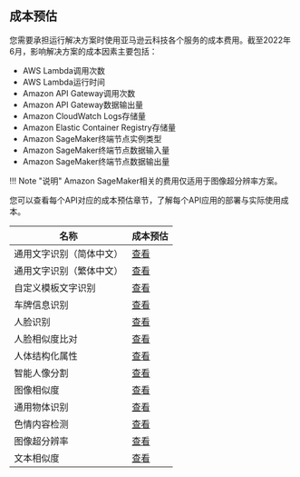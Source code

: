 ## 成本预估

您需要承担运行解决方案时使用亚马逊云科技各个服务的成本费用。截至2022年6月，影响解决方案的成本因素主要包括：

- AWS Lambda调用次数
- AWS Lambda运行时间
- Amazon API Gateway调用次数
- Amazon API Gateway数据输出量
- Amazon CloudWatch Logs存储量
- Amazon Elastic Container Registry存储量
- Amazon SageMaker终端节点实例类型
- Amazon SageMaker终端节点数据输入量
- Amazon SageMaker终端节点数据输出量

!!! Note "说明"
    Amazon SageMaker相关的费用仅适用于图像超分辨率方案。

您可以查看每个API对应的成本预估章节，了解每个API应用的部署与实际使用成本。


|    **名称**   |    **成本预估**   |
|--------------|--------------|
|通用文字识别（简体中文）|[查看](deploy-general-ocr.md#_3)|
|通用文字识别（繁体中文）|[查看](deploy-general-ocr-traditional.md#_3)|
|自定义模板文字识别|[查看](deploy-custom-ocr.md#_3)|
|车牌信息识别|[查看](deploy-car-license-plate.md#_3)|
|人脸识别|[查看](deploy-face-detection.md#_3)|
|人脸相似度比对|[查看](deploy-face-comparison.md#_3)|
|人体结构化属性|[查看](deploy-human-attribute-recognition.md#_3)|
|智能人像分割|[查看](deploy-human-image-segmentation.md#_3)|
|图像相似度|[查看](deploy-image-similarity.md#_3)|
|通用物体识别|[查看](deploy-object-recognition.md#_3)|
|色情内容检测|[查看](deploy-pornography-detection.md#_3)|
|图像超分辨率|[查看](deploy-image-super-resolution.md#_3)|
|文本相似度|[查看](deploy-text-similarity.md#_3)|
